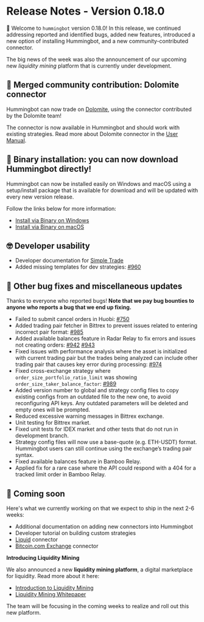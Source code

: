 # Release Notes - Version 0.18.0

🚀 Welcome to `hummingbot` version 0.18.0! In this release, we continued addressing reported and identified bugs, added new features, introduced a new option of installing Hummingbot, and a new community-contributed connector.

The big news of the week was also the announcement of our upcoming new _liquidity mining_ platform that is currently under development.

## 🔗 Merged community contribution: Dolomite connector

Hummingbot can now trade on [Dolomite](https://dolomite.io/), using the connector contributed by the Dolomite team!

The connector is now available in Hummingbot and should work with existing strategies. Read more about Dolomite connector in the [User Manual](/connectors/dolomite/).

## 💾 Binary installation: you can now download Hummingbot directly!

Hummingbot can now be installed easily on Windows and macOS using a setup/install package that is available for download and will be updated with every new version release.

Follow the links below for more information:

- [Install via Binary on Windows](https://docs.hummingbot.io/installation/download/windows/)
- [Install via Binary on macOS](https://docs.hummingbot.io/installation/download/macos/)

## 🤓 Developer usability

- Developer documentation for [Simple Trade](https://docs.hummingbot.io/developers/tutorial/simple-trade/)
- Added missing templates for dev strategies: [#960](https://github.com/CoinAlpha/hummingbot/pull/960)

## 🐞 Other bug fixes and miscellaneous updates

Thanks to everyone who reported bugs! **Note that we pay bug bounties to anyone who reports a bug that we end up fixing.**

- Failed to submit cancel orders in Huobi: [#750](https://github.com/CoinAlpha/hummingbot/issues/750)
- Added trading pair fetcher in Bittrex to prevent issues related to entering incorrect pair format: [#985](https://github.com/CoinAlpha/hummingbot/issues/985)
- Added available balances feature in Radar Relay to fix errors and issues not creating orders: [#942](https://github.com/CoinAlpha/hummingbot/issues/942) [#943](https://github.com/CoinAlpha/hummingbot/issues/943)
- Fixed issues with performance analysis where the asset is initialized with current trading pair but the trades being analyzed can include other trading pair that causes key error during processing: [#974](https://github.com/CoinAlpha/hummingbot/issues/974)
- Fixed cross-exchange strategy where `order_size_portfolio_ratio_limit` was showing `order_size_taker_balance_factor`: [#989](https://github.com/CoinAlpha/hummingbot/issues/989)
- Added version number to global and strategy config files to copy existing configs from an outdated file to the new one, to avoid reconfiguring API keys. Any outdated parameters will be deleted and empty ones will be prompted.
- Reduced excessive warning messages in Bittrex exchange.
- Unit testing for Bittrex market.
- Fixed unit tests for IDEX market and other tests that do not run in development branch.
- Strategy config files will now use a base-quote (e.g. ETH-USDT) format. Hummingbot users can still continue using the exchange’s trading pair syntax.
- Fixed available balances feature in Bamboo Relay.
- Applied fix for a rare case where the API could respond with a 404 for a tracked limit order in Bamboo Relay.

## 🚀 Coming soon

Here's what we currently working on that we expect to ship in the next 2-6 weeks:

- Additional documentation on adding new connectors into Hummingbot
- Developer tutorial on building custom strategies
- [Liquid](https://www.liquid.com/) connector
- [Bitcoin.com Exchange](https://exchange.bitcoin.com) connector

**Introducing Liquidity Mining**

We also announced a new **liquidity mining platform**, a digital marketplace for liquidity. Read more about it here:

- [Introduction to Liquidity Mining](https://hummingbot.io/blog/2019-11-liquidity-mining/)
- [Liquidity Mining Whitepaper](https://hummingbot.io/liquidity-mining.pdf)

The team will be focusing in the coming weeks to realize and roll out this new platform.
